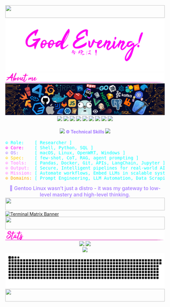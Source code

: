 <!-- 🧙‍♂️ Enchanted Manuscript Begins -->

<!-- 💠 Neon Line Separator -->
<img src="https://i.imgur.com/dBaSKWF.gif" height="40" width="100%">

<!-- ✨ Welcome Animations -->
<img src="https://github.com/zx0r/zx0r/blob/main/assets/hello-world.gif" alt="Hello World Animation" />
<img src="https://github.com/zx0r/zx0r/blob/main/assets/aboutme.gif" alt="About Me Divider" />

<!-- 📡 Banner -->
<img src="https://github.com/zx0r/zx0r/blob/main/assets/banner.png" alt="Cyber Banner" />

<!-- ⚙️ Tech Stack Badges -->
<div align="center">
  <img src="https://img.shields.io/badge/LLM-Prompting-blueviolet?style=for-the-badge&logo=openai&logoColor=white&labelColor=black" />
  <img src="https://img.shields.io/badge/AI_CORE-FF1493?style=for-the-badge&logo=tensorflow&logoColor=white&labelColor=black" />
  <img src="https://img.shields.io/badge/LINUX-Unix-FF00FF?style=for-the-badge&logo=linux&logoColor=white&labelColor=black" />
  <img src="https://img.shields.io/badge/GENTOO-Stage3-00FF00?style=for-the-badge&logo=gentoo&logoColor=white&labelColor=black" />
  <img src="https://img.shields.io/badge/OPENWRT-Firmware-FF00FF?style=for-the-badge&logo=openwrt&logoColor=white&labelColor=black" />
  <img src="https://img.shields.io/badge/SHELL-Fish%20%26%20Bash-00FFAA?style=for-the-badge&logo=gnu-bash&logoColor=white&labelColor=black" />
  <img src="https://img.shields.io/badge/SQL-00ccff?style=for-the-badge&logo=postgresql&logoColor=white&labelColor=black" />
  <img src="https://img.shields.io/badge/PYTHON-Pandas-00FFFF?style=for-the-badge&logo=python&logoColor=white&labelColor=black" />
  <img src="https://img.shields.io/badge/Jupyter-Notebook-f37626?style=for-the-badge&logo=jupyter&logoColor=white&labelColor=black" />
</div>

<!-- 💡 Enchanted Skills Block -->
<h4 align="center">
  <img src="https://media2.giphy.com/media/QssGEmpkyEOhBCb7e1/giphy.gif" width="20">
  <span style="color:#A277FF; font-weight:bold;">⚙️ Technical Skills</span>
  <img src="https://media2.giphy.com/media/QssGEmpkyEOhBCb7e1/giphy.gif" width="20">
</h4>

<!-- 🧠 Summary -->
<pre>
<span style="color:#00ffff;">⊙ Role:    [ Researcher ]
<span style="color:#ff00ff;">⊙ Core:</span>    [ Shell, Python, SQL ]
<span style="color:#a277ff;">⊙ OS:</span>      [ macOS, Linux, OpenWRT, Windows ]
<span style="color:#ffcc00;">⊙ Spec:</span>    [ few-shot, CoT, RAG, agent prompting ]
<span style="color:#ff77ff;">⊙ Tools:</span>   [ Pandas, Docker, Git, APIs, LangChain, Jupyter ]
<span style="color:#ff77ff;">⊙ Output:</span>  [ Secure, Intelligent pipelines for real-world AI ]
<span style="color:#ff77ff;">⊙ Mission:</span> [ Automate workflows, Embed LLMs in scalable systems ]
<span style="color:#ffaa00;">⊙ Domains:</span> [ Prompt Engineering, LLM Automation, Data Scraping, CLI Tooling ]
</pre>

<!-- ✨ Gentoo Origin Note -->
<div align="center" style="margin-top: 10px;">
  <span style="color:#a277ff; font-size:16px; font-weight:500;">
     🧘 Gentoo Linux wasn’t just a distro - it was my gateway to low-level mastery and high-level thinking. 
  </span>
</div>

<!-- 💠 Neon Line Separator -->
<img src="https://i.imgur.com/dBaSKWF.gif" height="40" width="100%">

<a href="https://arjuncvinod.github.io">
  <img src="https://i.pinimg.com/originals/77/ca/a3/77caa32884d735d439ade45ba37feaf2.gif" alt="Terminal Matrix Banner">
</a>

<!-- 💠 Neon Line Separator -->
<img src="https://i.imgur.com/dBaSKWF.gif" height="40" width="100%">

<!-- 📊 GitHub Stats -->
<img src="https://github.com/zx0r/zx0r/blob/main/assets/stats.gif" alt="Divider" />

<div align="center">
  <img height="180em" src="https://github-readme-stats.vercel.app/api?username=zx0r&show_icons=true&theme=synthwave&include_all_commits=true&count_private=true" />
  <img height="180em" src="https://github-readme-stats.vercel.app/api/top-langs/?username=zx0r&layout=compact&langs_count=7&theme=synthwave" />
</div>

<!-- 👁️ Visitor Counter -->
<div align="center">
  <img src="https://profile-counter.glitch.me/zx0r/count.svg" />
</div>

<!-- 🐍 Contribution Snake Animation -->
<div align="center">
  <picture>
    <source media="(prefers-color-scheme: dark)" srcset="https://raw.githubusercontent.com/zx0r/zx0r/output/github-contribution-grid-snake-dark.svg">
    <source media="(prefers-color-scheme: light)" srcset="https://raw.githubusercontent.com/zx0r/zx0r/output/github-contribution-grid-snake.svg">
    <img alt="GitHub contribution grid snake animation" src="https://raw.githubusercontent.com/zx0r/zx0r/output/github-contribution-grid-snake.svg">
  </picture>
</div>

<!-- 🧠 Gentoo Logic Wisdom 
<div align="center" style="margin-top: 6px;">
  <span style="font-size: 12px;">
    <font color="#00ffff">if</font> <font color="#ff00ff">you</font> <font color="#00ff00">know</font> <font color="#ffcc00">distro</font><font color="#ffaa00">;</font> 
    <font color="#a277ff">then</font> <font color="#00ffff">you</font> <font color="#ff00ff">know</font> <font color="#00ff00">distro</font><font color="#ffaa00">;<font> 
    <font color="#a277ff">end</font><br>
    <font color="#00ffff">if</font> <font color="#ff00ff">you</font> <font color="#00ff00">know</font> <font color="#ffcc00">gentoo</font><font color="#ffaa00">;</font> 
    <font color="#a277ff">then</font> <font color="#00ffff">you</font> <font color="#ff00ff">know</font> <font color="#00ff00">linux</font><font color="#ffaa00">;</font> 
    <font color="#a277ff">end</font>
  </span>
</div>
-->

<!-- 💠 Neon Line Separator -->
<img src="https://i.imgur.com/dBaSKWF.gif" height="40" width="100%">

<!-- 🧙‍♂️ Enchanted Manuscript Ends -->
